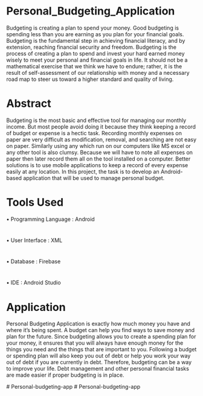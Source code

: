 # Personal_Budgeting_Application
Budgeting is creating a plan to spend your money. Good budgeting is spending less than
you are earning as you plan for your financial goals. Budgeting is the fundamental step
in achieving financial literacy, and by extension, reaching financial security and freedom.
Budgeting is the process of creating a plan to spend and invest your hard earned money
wisely to meet your personal and financial goals in life. It should not be a mathematical
exercise that we think we have to endure; rather, it is the result of self-assessment of our
relationship with money and a necessary road map to steer us toward a higher standard
and quality of living.
# Abstract
Budgeting is the most basic and effective tool for managing our monthly income. But
most people avoid doing it because they think keeping a record of budget or expense is
a hectic task. Recording monthly expenses on paper are very difficult as modification,
removal, and searching are not easy on paper. Similarly using any which run on our
computers like MS excel or any other tool is also clumsy. Because we will have to note all
expenses on paper then later record them all on the tool installed on a computer. Better
solutions is to use mobile applications to keep a record of every expense easily at any
location. In this project, the task is to develop an Android-based application that will
be used to manage personal budget.
# Tools Used
• Programming Language : Android
#
• User Interface : XML
#
• Database : Firebase
#
• IDE : Android Studio
# Application
Personal Budgeting Application is exactly how much money you have and where it’s
being spent. A budget can help you find ways to save money and plan for the future.
Since budgeting allows you to create a spending plan for your money, it ensures that you
will always have enough money for the things you need and the things that are important
to you. Following a budget or spending plan will also keep you out of debt or help you
work your way out of debt if you are currently in debt.
Therefore, budgeting can be a way to improve your life. Debt management and other
personal financial tasks are made easier if proper budgeting is in place.

#   P e r s o n a l - b u d g e t i n g - a p p  
 #   P e r s o n a l - b u d g e t i n g - a p p  
 